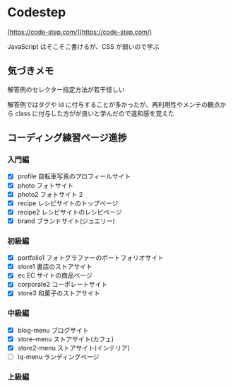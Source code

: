 # Codestep

[https://code-step.com/](https://code-step.com/)

JavaScript はそこそこ書けるが、CSS が弱いので学ぶ

## 気づきメモ

解答例のセレクター指定方法が若干怪しい

解答例ではタグや id に付与することが多かったが、再利用性やメンテの観点から class に付与した方がが良いと学んだので違和感を覚えた

## コーディング練習ページ進捗

### 入門編

- [x] profile 自転車写真のプロフィールサイト
- [x] photo フォトサイト
- [x] photo2 フォトサイト 2
- [x] recipe レシピサイトのトップページ
- [x] recipe2 レシピサイトのレシピページ
- [x] brand ブランドサイト(ジュエリー)

### 初級編

- [x] portfolio1 フォトグラファーのポートフォリオサイト
- [x] store1 書店のストアサイト
- [x] ec EC サイトの商品ページ
- [x] corporate2 コーポレートサイト
- [x] store3 和菓子のストアサイト

### 中級編

- [x] blog-menu ブログサイト
- [x] store-menu ストアサイト(カフェ)
- [x] store2-menu ストアサイト(インテリア)
- [ ] lq-menu ランディングページ

### 上級編
